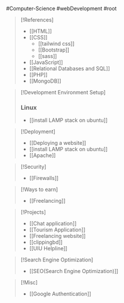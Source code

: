 #Computer-Science #webDevelopment #root 

>[!References]
>- [[HTML]]
>- [[CSS]]
>	- [[tailwind css]]
>	- [[Bootstrap]]
>	- [[sass]]
>- [[JavaScript]]
>- [[Relational Databases and SQL]]
>- [[PHP]]
>- [[MongoDB]]

>[!Development Environment Setup]
>### **Linux**
>- [[install LAMP stack on ubuntu]]

>[!Deployment]
>- [[Deploying a website]]
>- [[install LAMP stack on ubuntu]]
>- [[Apache]]

>[!Security]
>- [[Firewalls]]

>[!Ways to earn]
>- [[Freelancing]]

>[!Projects]
>- [[Chat application]]
>- [[Tourism Application]]
>- [[Freelancing website]]
>- [[clippingbd]]
>- [[UIU Helpline]]

>[!Search Engine Optimization]
>- [[SEO(Search Engine Optimization)]]

>[!Misc]
>- [[Google Authentication]]

